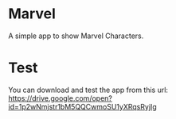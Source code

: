 # Marvel
A simple app to show Marvel Characters.

# Test
You can download and test the app from this url:
https://drive.google.com/open?id=1p2wNmjstr1bM5QQCwmoSU1yXRqsRyjIg
